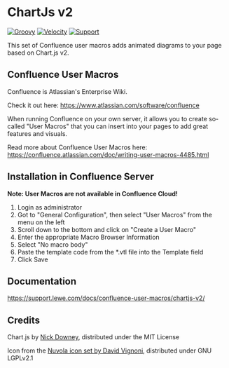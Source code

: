 <h1><img src="https://github.com/glewe/confluence-user-macros/raw/master/src/chartjs-v2/kchart.png?raw=true" align="left" alt=""/>ChartJs v2</h1>

[![Groovy](https://img.shields.io/badge/Language-Groovy-informational.svg)](https://groovy-lang.org/)
[![Velocity](https://img.shields.io/badge/Language-Velocity-informational.svg)](https://velocity.apache.org/)
[![Support](https://img.shields.io/badge/Supported-yes-009900.svg)](https://github.com/glewe/confluence-user-macros/issues)

This set of Confluence user macros adds animated diagrams to your page based on Chart.js v2.

## Confluence User Macros
Confluence is Atlassian's Enterprise Wiki.

Check it out here: https://www.atlassian.com/software/confluence

When running Confluence on your own server, it allows you to create so-called "User Macros" that you can insert into your pages to add great features and visuals.

Read more about Confluence User Macros here:
https://confluence.atlassian.com/doc/writing-user-macros-4485.html

## Installation in Confluence Server
__Note: User Macros are not available in Confluence Cloud!__

1. Login as administrator
1. Got to "General Configuration", then select "User Macros" from the menu on the left
1. Scroll down to the bottom and click on "Create a User Macro"
1. Enter the appropriate Macro Browser Information
1. Select "No macro body"
1. Paste the template code from the *.vtl file into the Template field
1. Click Save

## Documentation
https://support.lewe.com/docs/confluence-user-macros/chartjs-v2/

## Credits
Chart.js by [Nick Downey](http://www.chartjs.org/), distributed under the MIT License

Icon from the [Nuvola icon set by David Vignoni](http://www.icon-king.com/projects/nuvola/), distributed under GNU LGPLv2.1
